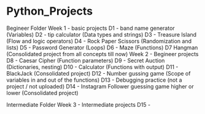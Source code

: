 # Python_Projects

Begineer Folder
    Week 1 - basic projects
        D1 - band name generator (Variables)
        D2 - tip calculator (Data types and strings)
        D3 - Treasure Island (Flow and logic operators)
        D4 - Rock Paper Scissors (Randomization and lists)
        D5 - Password Generator (Loops)
        D6 - Maze (Functions)
        D7 Hangman (Consolidated project from all concepts till now)
    Week 2 - Begineer projects
        D8 - Caesar Cipher (Function parameters)
        D9 - Secret Auction (Dictionaries, nesting)
        D10 - Calculator (Functions with output)
        D11 - BlackJack (Consolidated project)
        D12 - Number gussing game (Scope of variables in and out of the functions)
        D13 - Debugging practice (not a project / not uploaded)
        D14 - Instagram Follower guessing game higher or lower (Consolidated project)

Intermediate Folder
    Week 3 - Intermediate projects
        D15 - 
